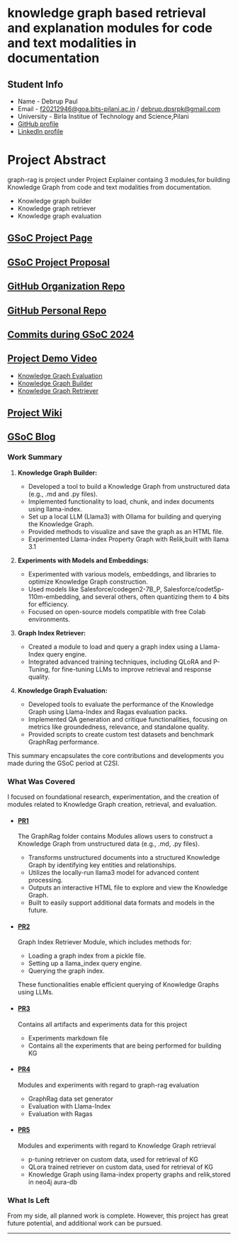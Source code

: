 # knowledge graph based retrieval and explanation modules for code and text modalities in documentation
## Student Info
  * Name - Debrup Paul
  * Email - f20212946@goa.bits-pilani.ac.in / debrup.dpsrpk@gmail.com
  * University - Birla Institue of Technology and Science,Pilani
  * [GitHub profile](https://github.com/debrupf2946)
  * [LinkedIn profile]( https://www.linkedin.com/in/debrup-paul-599158227/)

# Project Abstract
graph-rag is project under Project Explainer containg 3 modules,for building Knowledge Graph from code and text modalities from documentation.
- Knowledge graph builder
- Knowledge graph retriever
- Knowledge graph evaluation

## [GSoC Project Page](https://summerofcode.withgoogle.com/programs/2024/projects/jf5D7VwU)

## [GSoC Project Proposal](http://LinikToYourGSoCProjectProposal)

## [GitHub Organization Repo](https://github.com/c2siorg/Project-Explainer)

## [GitHub Personal Repo](https://github.com/c2siorg/Project-Explainer/tree/main)

## [Commits during GSoC 2024](https://github.com/c2siorg/Project-Explainer/pulls?q=is%3Apr+author%3Adebrupf2946+)

## [Project Demo Video]()
- [Knowledge Graph Evaluation](https://github.com/c2siorg/Project-Explainer/blob/main/graph_rag/evaluation/README.MD)
- [Knowledge Graph Builder](https://github.com/c2siorg/Project-Explainer/blob/main/graph_rag/graph_builder/README.MD)
- [Knowledge Graph Retriever](https://github.com/c2siorg/Project-Explainer/blob/main/graph_rag/graph_retrieval/README.MD)

## [Project Wiki](https://github.com/c2siorg/Project-Explainer/blob/main/README.md)

## [GSoC Blog](https://medium.com/@QuantiPhy/road-to-graph-rag-f729c85e7807)

### Work Summary

1. **Knowledge Graph Builder:**
   - Developed a tool to build a Knowledge Graph from unstructured data (e.g., .md and .py files).
   - Implemented functionality to load, chunk, and index documents using llama-index.
   - Set up a local LLM (Llama3) with Ollama for building and querying the Knowledge Graph.
   - Provided methods to visualize and save the graph as an HTML file.
   - Experimented Llama-index Property Graph with Relik,built with llama 3.1

2. **Experiments with Models and Embeddings:**
   - Experimented with various models, embeddings, and libraries to optimize Knowledge Graph construction.
   - Used models like Salesforce/codegen2-7B_P, Salesforce/codet5p-110m-embedding, and several others, often quantizing them to 4 bits for efficiency.
   - Focused on open-source models compatible with free Colab environments.

3. **Graph Index Retriever:**
   - Created a module to load and query a graph index using a Llama-Index query engine.
   - Integrated advanced training techniques, including QLoRA and P-Tuning, for fine-tuning LLMs to improve retrieval and response quality.

4. **Knowledge Graph Evaluation:**
   - Developed tools to evaluate the performance of the Knowledge Graph using Llama-Index and Ragas evaluation packs.
   - Implemented QA generation and critique functionalities, focusing on metrics like groundedness, relevance, and standalone quality.
   - Provided scripts to create custom test datasets and benchmark GraphRag performance.

This summary encapsulates the core contributions and developments you made during the GSoC period at C2SI.

### What Was Covered
I focused on foundational research, experimentation, and the creation of modules related to Knowledge Graph creation, retrieval, and evaluation.
- #### [PR1](https://github.com/c2siorg/Project-Explainer/pull/34)
    The GraphRag folder contains Modules allows users to construct a Knowledge Graph from unstructured data (e.g., .md, .py files).
    -  Transforms unstructured documents into a structured Knowledge Graph by identifying key entities and relationships.
    - Utilizes the locally-run llama3 model for advanced content processing.
    - Outputs an interactive HTML file to explore and view the Knowledge Graph.
    -  Built to easily support additional data formats and models in the future.

- #### [PR2](https://github.com/c2siorg/Project-Explainer/pull/35)
    Graph Index Retriever Module, which includes methods for:
    - Loading a graph index from a pickle file.
    - Setting up a llama_index query engine.
    - Querying the graph index.

    These functionalities enable efficient querying of Knowledge Graphs using LLMs.

- #### [PR3](https://github.com/c2siorg/Project-Explainer/pull/36)
    Contains all artifacts and experiments data for this project
   - Experiments markdown file
    - Contains all the experiments that are being performed for building KG

- #### [PR4](https://github.com/c2siorg/Project-Explainer/pull/37)
    Modules and experiments with regard to graph-rag evaluation
    -  GraphRag data set generator
    - Evaluation with Llama-Index
    - Evaluation with Ragas


- #### [PR5](https://github.com/c2siorg/Project-Explainer/pull/39)
    Modules and experiments with regard to Knowledge Graph retrieval
    - p-tuning retriever on custom data, used for retrieval of KG
    - QLora trained retriever on custom data, used for retrieval of KG
    - Knowledge Graph using llama-index property graphs and relik,stored in neo4j aura-db


### What Is Left

From my side, all planned work is complete. However, this project has great future potential, and additional work can be pursued.

---